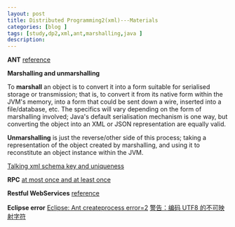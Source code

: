 ```yaml
---
layout: post
title: Distributed Programming2(xml)---Materials
categories: [blog ]
tags: [study,dp2,xml,ant,marshalling,java ]
description: 
---  
```


**ANT** [reference](http://www.cnblogs.com/wufengxyz/archive/2011/11/24/2261797.html "ANT")   

**Marshalling and unmarshalling**

To **marshall** an object is to convert it into a form suitable for serialised storage or
transmission; that is, to convert it from its native form within the JVM's memory, into
a form that could be sent down a wire, inserted into a file/database, etc. The specifics
will vary depending on the form of marshalling involved; Java's default serialisation
mechanism is one way, but converting the object into an XML or JSON representation are equally valid.

**Unmarshalling** is just the reverse/other side of this process; taking a representation of
the object created by marshalling, and using it to reconstitute an object instance within the JVM.

[Talking xml schema key and uniqueness](http://www.xml.com/pub/a/2000/12/13/schemas/part2.html?page=2 "Talking xml schema key and uniqueness")

**RPC**
[at most once and at least once](http://stackoverflow.com/questions/13330067/rpc-semantics-what-exactly-is-the-purpose)

**Restful WebServices**
[reference](http://www.drdobbs.com/web-development/restful-web-services-a-tutorial/240169069)

**Eclipse error**
[Eclipse: Ant createprocess error=2](http://www.darintanaka.com/blog/archives/2012/08)
[警告：编码 UTF8 的不可映射字符](http://qiang106.iteye.com/blog/526326)
